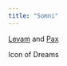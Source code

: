 ```yaml
---
title: "Somni"
---
```


[Levam](Religions/Gods/Levam.md) and [Pax](Religions/Gods/Pax.md)

Icon of Dreams